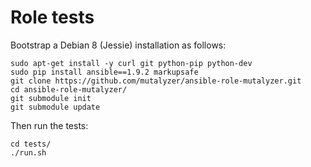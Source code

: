 Role tests
==========

Bootstrap a Debian 8 (Jessie) installation as follows:

    sudo apt-get install -y curl git python-pip python-dev
    sudo pip install ansible==1.9.2 markupsafe
    git clone https://github.com/mutalyzer/ansible-role-mutalyzer.git
    cd ansible-role-mutalyzer/
    git submodule init
    git submodule update

Then run the tests:

    cd tests/
    ./run.sh
